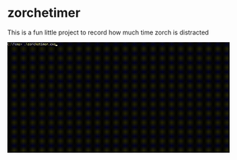 # zorchetimer

This is a fun little project to record how much time zorch is distracted

![example](https://raw.githubusercontent.com/joeyak/zorchetimer/master/example.gif)